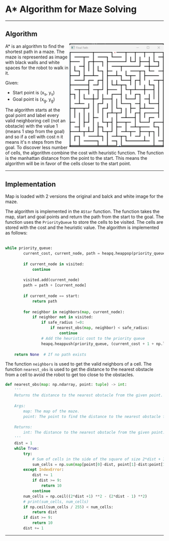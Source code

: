 # A* Algorithm for Maze Solving
--------------
## Algorithm

<img title="a title" alt="Alt text" src="path_video.gif" width=300 align='right' caption='Final path'>

A* is an algorithm to find the shortest path in a maze. The maze is represented as image with black walls and white spaces for the robot to walk in it.

Given:
- Start point is (x<sub>s</sub>, y<sub>s</sub>)
- Goal point is (x<sub>g</sub>, y<sub>g</sub>)

The algorithm starts at the goal point and label every valid neighboring cell (not an obstacle) with the value 1 (means 1 step from the goal) and so if a cell with cost n it means it's n steps from the goal. To discover less number of cells, the algorithm combine the cost with heuristic function. The function is the manhattan distance from the point to the start. This means the algorithm will be in favor of the cells closer to the start point.

--------------

## Implementation

Map is loaded with 2 versions the original and balck and white image for the maze. 

The algorithm is implemented in the `AStar` function. The function takes the map, start and goal points and return the path from the start to the goal. The function uses the `PriorityQueue` to store the cells to be visited. The cells are stored with the cost and the heuristic value. The algorithm is implemented as follows:

```python

while priority_queue:
        current_cost, current_node, path = heapq.heappop(priority_queue)
        
        if current_node in visited:
            continue

        visited.add(current_node)
        path = path + [current_node]
        
        if current_node == start:
            return path
        
        for neighbor in neighbors(map, current_node):
            if neighbor not in visited:
                if safe_radius !=0:
                    if nearest_obs(map, neighbor) < safe_radius:
                        continue
                # Add the heuristic cost to the priority queue
                heapq.heappush(priority_queue, (current_cost + 1 + np.linalg.norm(np.array(neighbor) - np.array(start)), neighbor, path))
    
    return None  # If no path exists
```

The function `neighbors` is used to get the valid neighbors of a cell. The function `nearest_obs` is used to get the distance to the nearest obstacle from a cell to avoid the robot to get too close to the obstacles.

```python
def nearest_obs(map: np.ndarray, point: tuple) -> int:
    '''
    Returns the distance to the nearest obstacle from the given point.

    Args:
        map: The map of the maze.
        point: The point to find the distance to the nearest obstacle from.

    Returns:
        int: The distance to the nearest obstacle from the given point.
    '''
    dist = 1
    while True:
        try:
            # Sum of cells in the side of the square of size 2*dist + 1
            sum_cells = np.sum(map[point[0]-dist, point[1]-dist:point[1]+dist+1]) + np.sum(map[point[0]+dist, point[1]-dist:point[1]+dist+1]) + np.sum(map[point[0]-dist+1:point[0]+dist, point[1]-dist]) + np.sum(map[point[0]-dist+1:point[0]+dist, point[1]+dist])
        except IndexError:
            dist += 1
            if dist >= 9:
                return 10
            continue
        num_cells = np.ceil((2*dist +1) **2 - (2*dist - 1) **2)
        # print(sum_cells, num_cells)
        if np.ceil(sum_cells / 255) < num_cells:
            return dist
        if dist >= 9:
            return 10
        dist += 1
```
--------------


